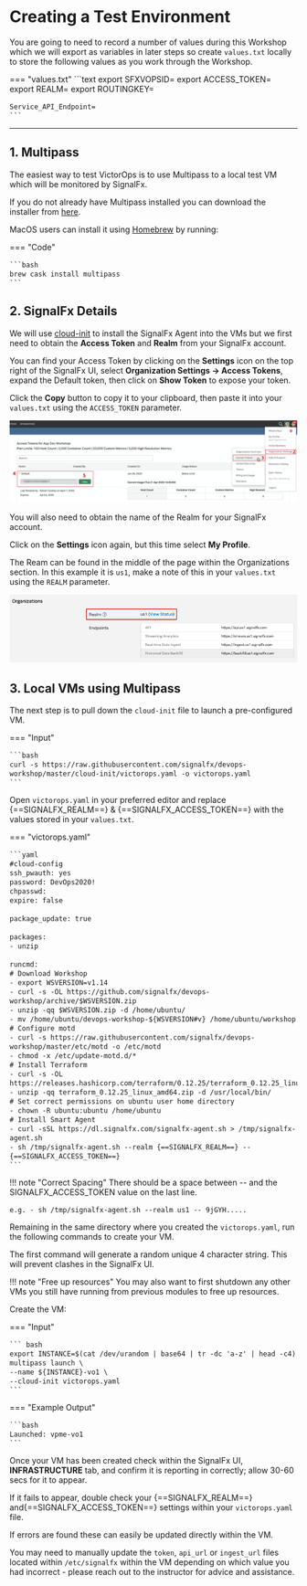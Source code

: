 # Creating a Test Environment

You are going to need to record a number of values during this Workshop which we will export as variables in later steps so create `values.txt` locally to store the following values as you work through the Workshop.

=== "values.txt"
    ```text
    export SFXVOPSID=
    export ACCESS_TOKEN=
    export REALM=
    export ROUTINGKEY=

    Service_API_Endpoint=
    ```

---

## 1. Multipass

The easiest way to test VictorOps is to use Multipass to a local test VM which will be monitored by SignalFx.

If you do not already have Multipass installed you can download the installer from [here](https://multipass.run/).

MacOS users can install it using [Homebrew](https://brew.sh/) by running:

=== "Code"

    ```bash
    brew cask install multipass
    ```

## 2. SignalFx Details

We will use [cloud-init](https://cloudinit.readthedocs.io/en/latest/) to install the SignalFx Agent into the VMs but we first need to obtain the **Access Token** and **Realm** from your SignalFx account.

You can find your Access Token by clicking on the **Settings** icon on the top right of the SignalFx UI, select **Organization Settings → Access Tokens**, expand the Default token, then click on **Show Token** to expose your token.

Click the **Copy** button to copy it to your clipboard, then paste it into your `values.txt` using the `ACCESS_TOKEN` parameter.

![Access Token](../../images/victorops/m7-access-token.png)

You will also need to obtain the name of the Realm for your SignalFx account.

Click on the **Settings** icon again, but this time select **My Profile**.

The Ream can be found in the middle of the page within the Organizations section.  In this example it is `us1`, make a note of this in your `values.txt` using the `REALM` parameter.

![Realm](../../images/victorops/m7-realm.png)

## 3. Local VMs using Multipass

The next step is to pull down the `cloud-init` file to launch a pre-configured VM.

=== "Input"

    ```bash
    curl -s https://raw.githubusercontent.com/signalfx/devops-workshop/master/cloud-init/victorops.yaml -o victorops.yaml
    ```

Open `victorops.yaml` in your preferred editor and replace {==SIGNALFX_REALM==} & {==SIGNALFX_ACCESS_TOKEN==} with the values stored in your `values.txt`.

=== "victorops.yaml"

    ```yaml
    #cloud-config
    ssh_pwauth: yes
    password: DevOps2020!
    chpasswd:
    expire: false

    package_update: true

    packages:
    - unzip

    runcmd:
    # Download Workshop
    - export WSVERSION=v1.14
    - curl -s -OL https://github.com/signalfx/devops-workshop/archive/$WSVERSION.zip
    - unzip -qq $WSVERSION.zip -d /home/ubuntu/
    - mv /home/ubuntu/devops-workshop-${WSVERSION#v} /home/ubuntu/workshop
    # Configure motd
    - curl -s https://raw.githubusercontent.com/signalfx/devops-workshop/master/etc/motd -o /etc/motd
    - chmod -x /etc/update-motd.d/*
    # Install Terraform
    - curl -s -OL https://releases.hashicorp.com/terraform/0.12.25/terraform_0.12.25_linux_amd64.zip
    - unzip -qq terraform_0.12.25_linux_amd64.zip -d /usr/local/bin/
    # Set correct permissions on ubuntu user home directory
    - chown -R ubuntu:ubuntu /home/ubuntu
    # Install Smart Agent
    - curl -sSL https://dl.signalfx.com/signalfx-agent.sh > /tmp/signalfx-agent.sh
    - sh /tmp/signalfx-agent.sh --realm {==SIGNALFX_REALM==} -- {==SIGNALFX_ACCESS_TOKEN==}
    ```

!!! note "Correct Spacing"
    There should be a space between -- and the SIGNALFX_ACCESS_TOKEN value on the last line.

    e.g. - sh /tmp/signalfx-agent.sh --realm us1 -- 9jGYH.....

Remaining in the same directory where you created the `victorops.yaml`, run the following commands to create your VM.

The first command will generate a random unique 4 character string. This will prevent clashes in the SignalFx UI.

!!! note "Free up resources"
    You may also want to first shutdown any other VMs you still have running from previous modules to free up resources.

Create the VM:

=== "Input"

    ``` bash
    export INSTANCE=$(cat /dev/urandom | base64 | tr -dc 'a-z' | head -c4)
    multipass launch \
    --name ${INSTANCE}-vo1 \
    --cloud-init victorops.yaml
    ```

=== "Example Output"

    ```bash
    Launched: vpme-vo1
    ```

Once your VM has been created check within the SignalFx UI, **INFRASTRUCTURE** tab, and confirm it is reporting in correctly; allow 30-60 secs for it to appear.

If it fails to appear, double check your {==SIGNALFX_REALM==} and{==SIGNALFX_ACCESS_TOKEN==} settings within your `victorops.yaml` file.

If errors are found these can easily be updated directly within the VM.

You may need to manually update the `token`, `api_url` or `ingest_url` files located within `/etc/signalfx` within the VM depending on which value you had incorrect - please reach out to the instructor for advice and assistance.
